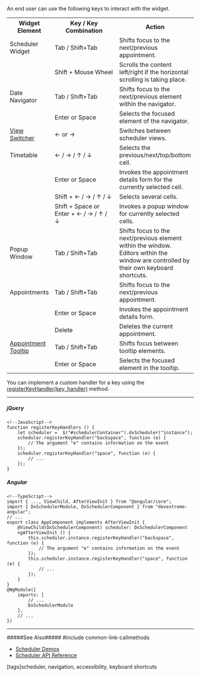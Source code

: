 An end user can use the following keys to interact with the widget. 

<div class="simple-table">
    <table>
        <tr>
          <th style="width:15%;">Widget Element</th>
          <th style="width:40%">Key / Key Combination</th>        
          <th style="width:40%">Action</th>
        </tr>
        <tr>
          <td>Scheduler Widget</td>
          <td>Tab / Shift+Tab</td>        
          <td>Shifts focus to the next/previous appointment.</td>
        </tr>
        <tr>
          <td></td>
          <td>Shift + Mouse Wheel</td>
          <td>Scrolls the content left/right if the horizontal scrolling is taking place.</td>
        </tr>
        <tr>
          <td>Date Navigator</td>
          <td>
            Tab / Shift+Tab
          </td>        
          <td>Shifts focus to the next/previous element within the navigator.</td>
        </tr>
        <tr>
          <td></td>
          <td>
            Enter or Space
          </td>        
          <td>Selects the focused element of the navigator.</td>
        </tr>
        <tr>
          <td><a href="/Documentation/Guide/Widgets/Scheduler/View_Switcher/">View Switcher</a></td>
          <td>&larr;  or &rarr; </td>        
          <td>Switches between scheduler views.</td>
        </tr>
        <tr>
          <td>Timetable</td>
          <td>&larr; / &rarr; / &uarr;  / &darr; </td>
          <td>Selects the previous/next/top/bottom cell.</td>
        </tr>
        <tr>
          <td></td>
          <td>Enter or Space</td>        
          <td>Invokes the appointment details form for the currently selected cell.</td>
        </tr>
        <tr>
        <tr>
          <td></td>
          <td>Shift + &larr; / &rarr; / &uarr; / &darr;  </td>        
          <td>Selects several cells.</td>
        </tr>
        <tr>
          <td></td>
          <td>Shift + Space or Enter + &larr; / &rarr; / &uarr; / &darr; </td>        
          <td>Invokes a popup window for currently selected cells.</td>
        </tr>
          <td>Popup Window</td>
          <td>
            Tab / Shift+Tab
          </td>        
          <td>Shifts focus to the next/previous element within the window. Editors within the window are controlled by their own keyboard shortcuts. </td>
        </tr>
        <tr>
          <td>Appointments</td>
          <td>
            Tab / Shift+Tab
          </td>        
          <td>Shifts focus to the next/previous appointment.</td>
        </tr>
        <tr>
          <td></td>
          <td>Enter or Space</td>
          <td>Invokes the appointment details form.</td>
        </tr>
        <tr>
          <td></td>
          <td>Delete</td>
          <td>Deletes the current appointment.</td>
        </tr>
        <tr>
          <td><a href="/Documentation/Guide/Widgets/Scheduler/Appointments/Customize_Appointment_Tooltip/">Appointment Tooltip</a></td>
          <td>
            Tab / Shift+Tab
          </td>        
          <td>Shifts focus between tooltip elements.</td>
        </tr>
        <tr>
          <td></td>
          <td>Enter or Space</td>        
          <td>Selects the focused element in the tooltip.</td>
        </tr>
    </table>
</div>

You can implement a custom handler for a key using the [registerKeyHandler(key, handler)](/api-reference/10%20UI%20Widgets/dxScheduler/3%20Methods/registerKeyHandler(key_handler).md '/Documentation/ApiReference/UI_Widgets/dxScheduler/Methods/#registerKeyHandlerkey_handler') method.

---
##### jQuery

    <!--JavaScript-->
    function registerKeyHandlers () {
        let scheduler =  $("#schedulerContainer").dxScheduler("instance");
        scheduler.registerKeyHandler("backspace", function (e) {
            // The argument "e" contains information on the event
        });
        scheduler.registerKeyHandler("space", function (e) {
            // ...
        });
    }
    

##### Angular

    <!--TypeScript-->
    import { ..., ViewChild, AfterViewInit } from "@angular/core";
    import { DxSchedulerModule, DxSchedulerComponent } from "devextreme-angular";
    // ...
    export class AppComponent implements AfterViewInit {
        @ViewChild(DxSchedulerComponent) scheduler: DxSchedulerComponent
        ngAfterViewInit () {
            this.scheduler.instance.registerKeyHandler("backspace", function (e) {
                // The argument "e" contains information on the event
            });
            this.scheduler.instance.registerKeyHandler("space", function (e) {
                // ...
            });
        }
    }
    @NgModule({
        imports: [
            // ...
            DxSchedulerModule
        ],
        // ...
    })

---

#####See Also#####
#include common-link-callmethods
- [Scheduler Demos](https://js.devexpress.com/Demos/WidgetsGallery/Demo/Scheduler/Overview/jQuery/Light)
- [Scheduler API Reference](/api-reference/10%20UI%20Widgets/dxScheduler '/Documentation/ApiReference/UI_Widgets/dxScheduler/')

[tags]scheduler, navigation, accessibility, keyboard shortcuts
